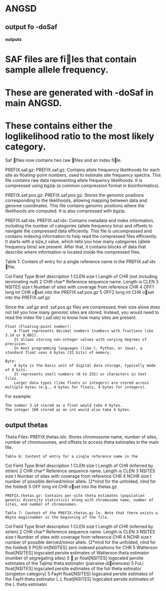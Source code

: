 # ANGSD

## output fo -doSaf

#### outputs
# SAF files are files that contain sample allele frequency. 
# These are generated with -doSaf in main ANGSD. 
# These contains either the loglikelihood ratio to the most likely category. 


Saf files now contains two raw files and an index file. 

PREFIX.saf.gz:
    PREFIX.saf.gz: Contains allele frequency likelihoods for each site as floating-point numbers, used to estimate site frequency spectra.
    This file contains raw data representing allele frequency likelihoods.
    It is compressed using bgzip (a common compression format in bioinformatics).

PREFIX.saf.pos.gz:
    PREFIX.saf.pos.gz: Stores the genomic positions corresponding to the likelihoods, allowing mapping between data and genome coordinates.
    This file contains genomic positions where the likelihoods are computed.
    It is also compressed with bgzip.

PREFIX.saf.idx:
    PREFIX.saf.idx: Contains metadata and index information, including the number of categories (allele frequency bins) and offsets to navigate the compressed data efficiently.
    This file is uncompressed and contains indexing information to help read the compressed files efficiently.
    It starts with a size_t value, which tells you how many categories (allele frequency bins) are present.
    After that, it contains blocks of data that describe where information is located inside the compressed files.

Table 1: Content of entry for a single reference name in the PREFIX.saf.idx file.

Col Field Type Brief description
1 CLEN size t Length of CHR (not including terminating null)
2 CHR char* Reference sequence name. Length is CLEN
3 NSITES size t Number of sites with coverage from reference CHR
4 OFF1 long int CHR oset into the PREFIX.saf.pos.gz
5 OFF2 long int CHR oset into the PREFIX.saf.gz

Since the .saf.gz and .saf.pos.gz files are compressed, their size alone does not tell you how many genomic sites are stored.
Instead, you would need to read the index file (.saf.idx) to know how many sites are present.

    Float (Floating-point number):
        A float represents decimal numbers (numbers with fractions like 3.14 or 0.001).
        It allows storing non-integer values with varying degrees of precision.
        In most programming languages (like C, Python, or Java), a standard float uses 4 bytes (32 bits) of memory.

    Byte:
        A byte is the basic unit of digital data storage, typically made of 8 bits.
        It represents small numbers (0 to 255) or characters in text files.
        Larger data types (like floats or integers) are stored across multiple bytes (e.g., 4 bytes for floats, 4 bytes for integers).

For example:

    The number 3.14 stored as a float would take 4 bytes.
    The integer 100 stored as an int would also take 4 bytes.

## output thetas

Theta Files:
    PREFIX.thetas.idx: Stores chromosome name, number of sites, number of chromosomes, and offsets to access theta estimates in the main file.
    
    Table 6: Content of entry for a single reference name in the
Col Field Type Brief description
1 CLEN size t Length of CHR (inferred by strlen)
2 CHR char* Reference sequence name. Length is CLEN
3 NSITES size t Number of sites with coverage from reference CHR
4 NCHR size t number of possible derived/minor allels. (2*nInd for the unfolded, nInd for the folded)
5 OFF long int CHR oset into the thetas.gz

    PREFIX.thetas.gz: Contains per-site theta estimates (population genetic diversity statistics) along with chromosome name, number of sites, and number of chromosomes.
    
    Table 7: Content of the PREFIX.thetas.gz le. Note that there exists a 8byte magicnumber in the beginning of the file.
Col Field      Type   Brief description
1   CLEN      size t Length of CHR (inferred by strlen)
2   CHR       char* Reference sequence name. Length is CLEN
3   NSITES    size t Number of sites with coverage from reference CHR
4   NCHR      size t number of possible derived/minor allels. (2*nInd for the unfolded, nInd for the folded)
5   POSI      int[NSITES] zero indexed positions for CHR
5   Watterson float[NSITES] logscaled persite estimates of Watterson theta estimator (number of segregating sites)
5   pi        float[NSITES] logscaled persite estimates of the Tajima theta estimator (pairwise dierences)
5 FuLi        float[NSITES] logscaled persite estimates of the fuli theta estmator (singleton category)
5 FayH        float[NSITES] logscaled persite estimates of the FayH theta estimator
L L           float[NSITES] logscaled persite estimates of the L theta estimator


    
